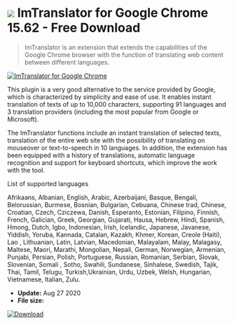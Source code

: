 # ![](https://cdn.softexe.net/static/icon/5/imtranslator-dla-google-chrome-8736.png) ImTranslator for Google Chrome 15.62 - Free Download

> ImTranslator is an extension that extends the capabilities of the Google Chrome browser with the function of translating web content between different languages.

[![ImTranslator for Google Chrome](https://gallery.dpcdn.pl/imgc/Tools/76943/g_-_420x350_1.5_-_x20170727182318_0.jpg)](https://softexe.net/win/internet/browser-add-ons/imtranslator-for-google-chrome:hgcf.html)

This plugin is a very good alternative to the service provided by Google, which is characterized by simplicity and ease of use. It enables instant translation of texts of up to 10,000 characters, supporting 91 languages ​​and 3 translation providers (including the most popular from Google or Microsoft). 
 
 The ImTranslator functions include an instant translation of selected texts, translation of the entire web site with the possibility of translating on mouseover or text-to-speech in 10 languages. In addition, the extension has been equipped with a history of translations, automatic language recognition and support for keyboard shortcuts, which improve the work with the tool.
 
 List of supported languages
 
 Afrikaans, Albanian, English, Arabic, Azerbaijani, Basque, Bengali, Belorussian, Burmese, Bosnian, Bulgarian, Cebuana, Chinese trad, Chinese, Croatian, Czech, Cziczewa, Danish, Esperanto, Estonian, Filipino, Finnish, French, Galician, Greek, Georgian, Gujarati, Hausa, Hebrew, Hindi, Spanish, Hmong, Dutch, Igbo, Indonesian, Irish, Icelandic, Japanese, Javanese, Yiddish, Yoruba, Kannada, Catalan, Kazakh, Khmer, Korean, Creole (Haiti), Lao , Lithuanian, Latin, Latvian, Macedonian, Malayalam, Malay, Malagasy, Maltese, Maori, Marathi, Mongolian, Nepali, German, Norwegian, Armenian, Punjabi, Persian, Polish, Portuguese, Russian, Romanian, Serbian, Slovak, Slovenian, Somali , Sotho, Swahili, Sundanese, Sinhalese, Swedish, Tajik, Thai, Tamil, Telugu, Turkish,Ukrainian, Urdu, Uzbek, Welsh, Hungarian, Vietnamese, Italian, Zulu.


- **Update:** Aug 27 2020
- **File size:** 

[![Download](https://cdn.softexe.net/static/img/download.png)](https://softexe.net/win/internet/browser-add-ons/imtranslator-for-google-chrome:hgcf.html)

